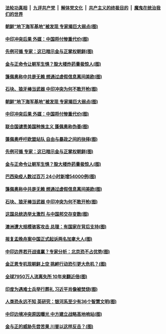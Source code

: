 

####  [法轮功真相](../../../../basic/blob/master/README.md?t=06212202) &nbsp;|&nbsp; [九评共产党](../../../../9ping.md/blob/master/README.md?t=06212202) &nbsp;|&nbsp; [解体党文化](../../../../jtdwh.md/blob/master/README.md?t=06212202)  &nbsp;|&nbsp; [共产主义的终极目的](../../../../gczydzjmd.md/blob/master/README.md?t=06212202) &nbsp;|&nbsp; [魔鬼在统治我们的世界](../../../../mgztzwmdsj.md/blob/master/README.md?t=06212202) 

#### [朝鲜“地下海军基地”被发现 专家揭巨大弱点(图)](../pages/p9/937152.md?t=06212202) 

#### [中印冲突后果 外媒：中国将付惨重代价(图)](../pages/p9/937150.md?t=06212202) 

#### [先例可循 专家：这已暗示金与正掌权朝鲜(图)](../pages/p9/937143.md?t=06212202) 

#### [金与正命令让朝军生惧？毁大楼炸药量极惊人(图)](../pages/p9/937061.md?t=06212202) 

#### [篷佩奥称中共是无赖 想通过虚假信息离间美欧(图)](../pages/p9/937106.md?t=06212202) 

#### [石块、狼牙棒当武器 中印冲突为何不敢开枪(图)](../pages/p9/937048.md?t=06212202) 

#### [朝鲜“地下海军基地”被发现 专家揭巨大弱点(图)](../pages/p9/937152.md?t=06212202) 

#### [中印冲突后果 外媒：中国将付惨重代价(图)](../pages/p9/937150.md?t=06212202) 

#### [联合国谴责美国种族主义 蓬佩奥称伪善(图)](../pages/p9/937213.md?t=06212202) 

#### [蓬佩奥呼吁欧盟站队 自由与暴政之间的抉择(图)](../pages/p9/937188.md?t=06212202) 

#### [先例可循 专家：这已暗示金与正掌权朝鲜(图)](../pages/p9/937143.md?t=06212202) 

#### [金与正命令让朝军生惧？毁大楼炸药量极惊人(图)](../pages/p9/937061.md?t=06212202) 

#### [巴西染疫人数过百万 24小时新增54000例(图)](../pages/p9/937113.md?t=06212202) 

#### [篷佩奥称中共是无赖 想通过虚假信息离间美欧(图)](../pages/p9/937106.md?t=06212202) 

#### [石块、狼牙棒当武器 中印冲突为何不敢开枪(图)](../pages/p9/937048.md?t=06212202) 

#### [这国总统选举太激烈 与中国邦交存变数(图)](../pages/p9/937103.md?t=06212202) 

#### [澳洲遭大规模骇客攻击 总理：有国家在背后支持(图)](../pages/p9/937006.md?t=06212202) 

#### [报复孟晚舟案中国正式起诉两名加拿大人(图)](../pages/p9/937053.md?t=06212202) 


#### [中印边界若开战谁赢？专家分析：北京恐不占优势(图)](../pages/p9/937023.md?t=06212202) 

#### [金正恩专机现朝鲜上空 挑衅行动恐引更大危机？(图)](../pages/p9/936934.md?t=06212202) 

#### [全球7950万人流离失所 10年来翻近倍(图)](../pages/p9/936999.md?t=06212202) 

#### [印度为遇难士兵举行葬礼 习近平肖像被焚烧(图)](../pages/p9/936998.md?t=06212202) 

#### [人类恐永远不知 英研究：银河系至少有36个智慧文明(图)](../pages/p9/936944.md?t=06212202) 

#### [中印边境冲突原因曝光 中方建立战略高地哨站(图)](../pages/p9/936925.md?t=06212202) 

#### [金与正的威胁先尝苦果 川普以这样反击？(图)](../pages/p9/936907.md?t=06212202) 

